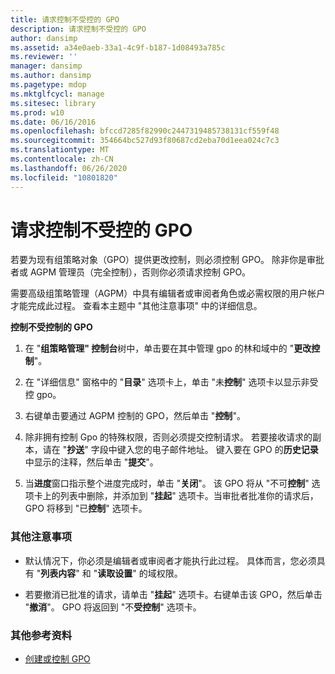 ```yaml
---
title: 请求控制不受控的 GPO
description: 请求控制不受控的 GPO
author: dansimp
ms.assetid: a34e0aeb-33a1-4c9f-b187-1d08493a785c
ms.reviewer: ''
manager: dansimp
ms.author: dansimp
ms.pagetype: mdop
ms.mktglfcycl: manage
ms.sitesec: library
ms.prod: w10
ms.date: 06/16/2016
ms.openlocfilehash: bfccd7285f82990c2447319485738131cf559f48
ms.sourcegitcommit: 354664bc527d93f80687cd2eba70d1eea024c7c3
ms.translationtype: MT
ms.contentlocale: zh-CN
ms.lasthandoff: 06/26/2020
ms.locfileid: "10801820"
---
```

# 请求控制不受控的 GPO


若要为现有组策略对象（GPO）提供更改控制，则必须控制 GPO。 除非你是审批者或 AGPM 管理员（完全控制），否则你必须请求控制 GPO。

需要高级组策略管理（AGPM）中具有编辑者或审阅者角色或必需权限的用户帐户才能完成此过程。 查看本主题中 "其他注意事项" 中的详细信息。

**控制不受控制的 GPO**

1.  在 "**组策略管理" 控制台**树中，单击要在其中管理 gpo 的林和域中的 "**更改控制**"。

2.  在 "详细信息" 窗格中的 "**目录**" 选项卡上，单击 "未**控制**" 选项卡以显示非受控 gpo。

3.  右键单击要通过 AGPM 控制的 GPO，然后单击 "**控制**"。

4.  除非拥有控制 Gpo 的特殊权限，否则必须提交控制请求。 若要接收请求的副本，请在 "**抄送**" 字段中键入您的电子邮件地址。 键入要在 GPO 的**历史记录**中显示的注释，然后单击 "**提交**"。

5.  当**进度**窗口指示整个进度完成时，单击 "**关闭**"。 该 GPO 将从 "不可**控制**" 选项卡上的列表中删除，并添加到 "**挂起**" 选项卡。当审批者批准你的请求后，GPO 将移到 "已**控制**" 选项卡。

### 其他注意事项

-   默认情况下，你必须是编辑者或审阅者才能执行此过程。 具体而言，您必须具有 "**列表内容**" 和 "**读取设置**" 的域权限。

-   若要撤消已批准的请求，请单击 "**挂起**" 选项卡。右键单击该 GPO，然后单击 "**撤消**"。 GPO 将返回到 "不**受控制**" 选项卡。

### 其他参考资料

-   [创建或控制 GPO](creating-or-controlling-a-gpo-agpm40-ed.md)

 

 





